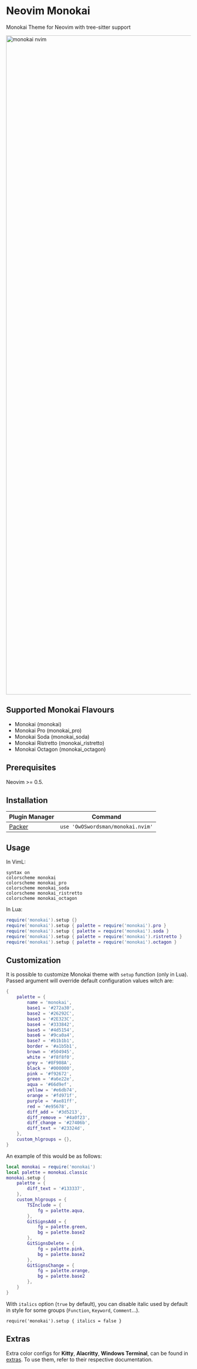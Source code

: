 # Neovim Monokai

Monokai Theme for Neovim with tree-sitter support

<img width="1792" alt="monokai nvim" src="https://user-images.githubusercontent.com/25164326/121434903-0562f180-c94c-11eb-952d-df702d92fe25.png">

## Supported Monokai Flavours
- Monokai (monokai)
- Monokai Pro (monokai_pro)
- Monokai Soda (monokai_soda)
- Monokai Ristretto (monokai_ristretto)
- Monokai Octagon (monokai_octagon)

## Prerequisites

Neovim >= 0.5.

## Installation
| Plugin Manager                                       | Command                                                                              |
|------------------------------------------------------|--------------------------------------------------------------------------------------|
| [Packer](https://github.com/wbthomason/packer.nvim)  | `use 'OwOSwordsman/monokai.nvim'`                                                    |

## Usage

In VimL:

```viml
syntax on
colorscheme monokai
colorscheme monokai_pro
colorscheme monokai_soda
colorscheme monokai_ristretto
colorscheme monokai_octagon
```

In Lua:

```lua
require('monokai').setup {}
require('monokai').setup { palette = require('monokai').pro }
require('monokai').setup { palette = require('monokai').soda }
require('monokai').setup { palette = require('monokai').ristretto }
require('monokai').setup { palette = require('monokai').octagon }
```

## Customization

It is possible to customize Monokai theme with `setup` function (only in Lua). Passed argument will override default configuration values witch are:

```lua
{
    palette = {
        name = 'monokai',
        base1 = '#272a30',
        base2 = '#26292C',
        base3 = '#2E323C',
        base4 = '#333842',
        base5 = '#4d5154',
        base6 = '#9ca0a4',
        base7 = '#b1b1b1',
        border = '#a1b5b1',
        brown = '#504945',
        white = '#f8f8f0',
        grey = '#8F908A',
        black = '#000000',
        pink = '#f92672',
        green = '#a6e22e',
        aqua = '#66d9ef',
        yellow = '#e6db74',
        orange = '#fd971f',
        purple = '#ae81ff',
        red = '#e95678',
        diff_add = '#3d5213',
        diff_remove = '#4a0f23',
        diff_change = '#27406b',
        diff_text = '#23324d',
    },
    custom_hlgroups = {},
}
```

An example of this would be as follows:

```lua
local monokai = require('monokai')
local palette = monokai.classic
monokai.setup {
    palette = {
        diff_text = '#133337',
    },
    custom_hlgroups = {
        TSInclude = {
            fg = palette.aqua,
        },
        GitSignsAdd = {
            fg = palette.green,
            bg = palette.base2
        },
        GitSignsDelete = {
            fg = palette.pink,
            bg = palette.base2
        },
        GitSignsChange = {
            fg = palette.orange,
            bg = palette.base2
        },
    }
}
```

With `italics` option (`true` by default), you can disable italic used by default in style for some groups (`Function`, `Keyword`, `Comment`...).

```
require('monokai').setup { italics = false }
```

## Extras

Extra color configs for **Kitty**, **Alacritty**, **Windows Terminal**, can be found in [extras](extras/). To use them, refer to their respective documentation.

